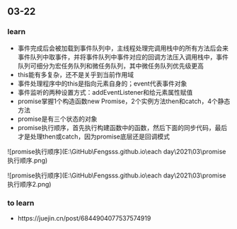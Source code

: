 ## 03-22



### learn

<ul>
    <li>事件完成后会被加载到事件队列中，主线程处理完调用栈中的所有方法后会来事件队列中取事件，并将事件队列中事件对应的回调方法压入调用栈中，事件队列可细分为宏任务队列和微任务队列，其中微任务队列优先级更高</li>
    <li>this能有多复杂，还不是关乎到当前作用域</li>
    <li>事件处理程序中的this是指向元素自身的；event代表事件对象</li>
    <li>事件监听的两种设置方式：addEventListener和给元素属性赋值</li>
    <li>promise掌握1个构造函数new Promise，2个实例方法then和catch，4个静态方法</li>
    <li>promise是有三个状态的对象</li>
    <li>promise执行顺序，首先执行构建函数中的函数，然后下面的同步代码，最后才是处理then或catch，因为promise底层还是回调模式</li>
</ul>











![promise执行顺序](E:\GitHub\Fengsss.github.io\each day\2021\03\promise执行顺序.png)

![promise执行顺序](E:\GitHub\Fengsss.github.io\each day\2021\03\promise执行顺序2.png)



### to learn

<ul>
    <li>https://juejin.cn/post/6844904077537574919</li>
</ul>

